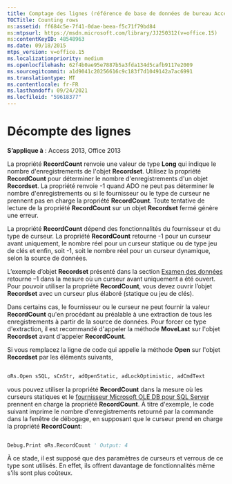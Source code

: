 ```yaml
---
title: Comptage des lignes (référence de base de données de bureau Access)
TOCTitle: Counting rows
ms:assetid: ff684c5e-7f41-0dae-beea-f5c71f79bd84
ms:mtpsurl: https://msdn.microsoft.com/library/JJ250312(v=office.15)
ms:contentKeyID: 48548963
ms.date: 09/18/2015
mtps_version: v=office.15
ms.localizationpriority: medium
ms.openlocfilehash: 62f4b0ae95e7887b5a3fda134d5cafb9117e2009
ms.sourcegitcommit: a1d9041c20256616c9c183f7d1049142a7ac6991
ms.translationtype: MT
ms.contentlocale: fr-FR
ms.lasthandoff: 09/24/2021
ms.locfileid: "59618377"
---
```

# <a name="counting-rows"></a>Décompte des lignes


**S’applique à** : Access 2013, Office 2013

La propriété **RecordCount** renvoie une valeur de type **Long** qui indique le nombre d'enregistrements de l'objet **Recordset**. Utilisez la propriété **RecordCount** pour déterminer le nombre d'enregistrements d'un objet **Recordset**. La propriété renvoie -1 quand ADO ne peut pas déterminer le nombre d'enregistrements ou si le fournisseur ou le type de curseur ne prennent pas en charge la propriété **RecordCount**. Toute tentative de lecture de la propriété **RecordCount** sur un objet **Recordset** fermé génère une erreur.

La propriété **RecordCount** dépend des fonctionnalités du fournisseur et du type de curseur. La propriété **RecordCount** retourne -1 pour un curseur avant uniquement, le nombre réel pour un curseur statique ou de type jeu de clés et enfin, soit -1, soit le nombre réel pour un curseur dynamique, selon la source de données.

L’exemple d’objet **Recordset** présenté dans la section [Examen des données](chapter-3-examining-data.md) retourne –1 dans la mesure où un curseur avant uniquement a été ouvert. Pour pouvoir utiliser la propriété **RecordCount**, vous devez ouvrir l’objet **Recordset** avec un curseur plus élaboré (statique ou jeu de clés).

Dans certains cas, le fournisseur ou le curseur ne peut fournir la valeur **RecordCount** qu'en procédant au préalable à une extraction de tous les enregistrements à partir de la source de données. Pour forcer ce type d'extraction, il est recommandé d'appeler la méthode **MoveLast** sur l'objet **Recordset** avant d'appeler **RecordCount**.

Si vous remplacez la ligne de code qui appelle la méthode **Open** sur l'objet **Recordset** par les éléments suivants,

```vb 
 
oRs.Open sSQL, sCnStr, adOpenStatic, adLockOptimistic, adCmdText 
```

vous pouvez utiliser la propriété **RecordCount** dans la mesure où les curseurs statiques et le [fournisseur Microsoft OLE DB pour SQL Server](microsoft-ole-db-provider-for-sql-server.md) prennent en charge la propriété **RecordCount**. À titre d'exemple, le code suivant imprime le nombre d'enregistrements retourné par la commande dans la fenêtre de débogage, en supposant que le curseur prend en charge la propriété **RecordCount**:

```vb 
 
Debug.Print oRs.RecordCount ' Output: 4 
```

À ce stade, il est supposé que des paramètres de curseurs et verrous de ce type sont utilisés. En effet, ils offrent davantage de fonctionnalités même s'ils sont plus coûteux.

